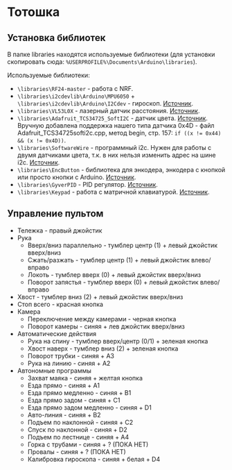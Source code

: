 # Тотошка

## Установка библиотек

В папке libraries находятся используемые библиотеки (для установки скопировать сюда: `%USERPROFILE%\Documents\Arduino\libraries`).

Используемые библиотеки:
* `\libraries\RF24-master` - работа с NRF.
* `\libraries\i2cdevlib\Arduino\MPU6050` + `\libraries\i2cdevlib\Arduino\I2Cdev` - гироскоп.
  [Источник](https://github.com/jrowberg/i2cdevlib).
* `\libraries\VL53L0X` - лазерный датчик расстояния.
  [Источник](https://github.com/pololu/vl53l0x-arduino).
* `\libraries\Adafruit_TCS34725_SoftI2C` - датчик цвета.
  [Источник](https://github.com/Fire7/Adafruit_TCS34725_SoftI2C).
  Вручную добавлена поддержка нашего типа датчика 0x4D - файл Adafruit_TCS34725softi2c.cpp, метод begin, стр. 157: `if ((x != 0x44) && (x != 0x4D))`.
* `\libraries\SoftwareWire` - программный i2c. Нужен для работы с двумя датчиками цвета, т.к. в них нельзя изменить адрес на шине i2c.
  [Источник](https://github.com/Fire7/SoftwareWire).
* `\libraries\EncButton` - библиотека для энкодера, энкодера с кнопкой или просто кнопки с Arduino.
  [Источник](https://github.com/GyverLibs/EncButton).
* `\libraries\GyverPID` - PID регулятор.
  [Источник](https://github.com/GyverLibs/GyverPID).
* `\libraries\Keypad` - работа с матричной клавиатурой.
  [Источник](https://github.com/Chris--A/Keypad).


## Управление пультом

* Тележка - правый джойстик
* Рука
  * Вверх/вниз параллельно - тумблер центр (1) + левый джойстик вверх/вниз
  * Сжать/разжать - тумблер центр (1) + левый джойстик влево/вправо
  * Локоть - тумблер вверх (0) + левый джойстик вверх/вниз
  * Поворот запястья - тумблер вверх (0) + левый джойстик влево/вправо
* Хвост - тумблер вниз (2) + левый джойстик вверх/вниз
* Стоп всего - красная кнопка
* Камера
  * Переключение между камерами - черная кнопка
  * Поворот камеры - синяя + лев джойстик вверх/вниз
* Автоматические действия
  * Рука на спину - тумблер вверх/центр (0/1) + зеленая кнопка
  * Хвост наверх - тумблер вниз (2) + зеленая кнопка
  * Поворот трубки - синяя + A3
  * Рука на линию - синяя + A2
* Автономные программы
  * Захват маяка - синяя + желтая кнопка
  * Езда прямо - синяя + A1
  * Езда прямо медленно - синяя + B1
  * Езда прямо задом - синяя + C1
  * Езда прямо задом медленно - синяя + D1
  * Авто-линия - синяя + B2
  * Подъем по наклонной - синяя + C2
  * Спуск по наклонной - синяя + D2
  * Подъем по лестнице - синяя + A4
  * Горка с трубами - синяя + ? (ПОКА НЕТ)
  * Провалы - синяя + ? (ПОКА НЕТ)
  * Калибровка гироскопа - синяя + белая + D4
